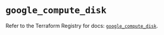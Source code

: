 # `google_compute_disk`

Refer to the Terraform Registry for docs: [`google_compute_disk`](https://registry.terraform.io/providers/hashicorp/google-beta/6.46.0/docs/resources/google_compute_disk).
